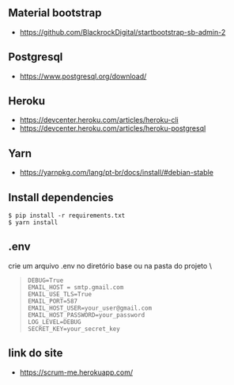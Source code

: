## Material bootstrap
* https://github.com/BlackrockDigital/startbootstrap-sb-admin-2

## Postgresql
* https://www.postgresql.org/download/

## Heroku
* https://devcenter.heroku.com/articles/heroku-cli
* https://devcenter.heroku.com/articles/heroku-postgresql

## Yarn
* https://yarnpkg.com/lang/pt-br/docs/install/#debian-stable

## Install dependencies
```$ pip install -r requirements.txt``` \
```$ yarn install```

## .env
crie um arquivo .env no diretório base ou na pasta do projeto \

> `DEBUG=True` \
> `EMAIL_HOST = smtp.gmail.com` \
> `EMAIL_USE_TLS=True` \
> `EMAIL_PORT=587` \
> `EMAIL_HOST_USER=your_user@gmail.com` \
> `EMAIL_HOST_PASSWORD=your_password` \
> `LOG_LEVEL=DEBUG` \
> `SECRET_KEY=your_secret_key`

## link do site
* https://scrum-me.herokuapp.com/
